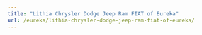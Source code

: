 ```yaml
---
title: "Lithia Chrysler Dodge Jeep Ram FIAT of Eureka"
url: /eureka/lithia-chrysler-dodge-jeep-ram-fiat-of-eureka/
---
```

